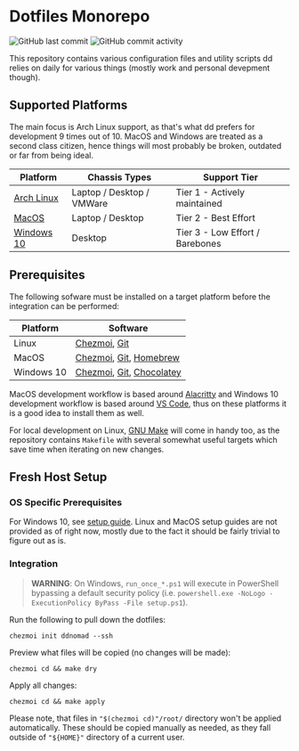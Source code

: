 Dotfiles Monorepo
=================
![GitHub last commit](https://img.shields.io/github/last-commit/ddnomad/dotfiles)
![GitHub commit activity](https://img.shields.io/github/commit-activity/w/ddnomad/dotfiles)

This repository contains various configuration files and utility scripts dd relies on daily
for various things (mostly work and personal devepment though).

Supported Platforms
-------------------
The main focus is Arch Linux support, as that's what dd prefers for development 9 times out
of 10. MacOS and Windows are treated as a second class citizen, hence things will most probably
be broken, outdated or far from being ideal.

| Platform                                               | Chassis Types             | Support Tier                    |
| ------------------------------------------------------ | ---------------------     | ------------------------------- |
| [Arch Linux](https://www.archlinux.org)                | Laptop / Desktop / VMWare | Tier 1 - Actively maintained    |
| [MacOS](https://www.apple.com/macos)                   | Laptop / Desktop          | Tier 2 - Best Effort            |
| [Windows 10](https://en.wikipedia.org/wiki/Windows_10) | Desktop                   | Tier 3 - Low Effort / Barebones |

Prerequisites
-------------
The following sofware must be installed on a target platform before the integration can be performed:

| Platform   | Software                                                                                               |
| ---------- | ------------------------------------------------------------------------------------------------------ |
| Linux      | [Chezmoi](https://www.chezmoi.io/), [Git](https://git-scm.com/)                                        |
| MacOS      | [Chezmoi](https://www.chezmoi.io/), [Git](https://git-scm.com/), [Homebrew](https://brew.sh)           |
| Windows 10 | [Chezmoi](https://www.chezmoi.io/), [Git](https://git-scm.com/), [Chocolatey](https://chocolatey.org/) |

MacOS development workflow is based around [Alacritty](https://github.com/alacritty/alacritty) and Windows 10 development
workflow is based around [VS Code](https://code.visualstudio.com/), thus on these platforms it is a good idea to install
them as well.

For local development on Linux, [GNU Make](https://www.gnu.org/software/make/) will come in handy too, as the repository
contains `Makefile` with several somewhat useful targets which save time when iterating on new changes.

Fresh Host Setup
----------------
### OS Specific Prerequisites
For Windows 10, see [setup guide](./docs/setup/windows10_setup_guide.md). Linux and MacOS setup
guides are not provided as of right now, mostly due to the fact it should be fairly trivial to
figure out as is.

### Integration
> **WARNING**: On Windows, `run_once_*.ps1` will execute in PowerShell bypassing a default
> security policy (i.e. `powershell.exe -NoLogo -ExecutionPolicy ByPass -File setup.ps1`).

Run the following to pull down the dotfiles: 
```
chezmoi init ddnomad --ssh
```

Preview what files will be copied (no changes will be made):
```
chezmoi cd && make dry
```

Apply all changes:
```
chezmoi cd && make apply
```

Please note, that files in `"$(chezmoi cd)"/root/` directory won't be applied
automatically. These should be copied manually as needed, as they fall outside
of `"${HOME}"` directory of a current user.
